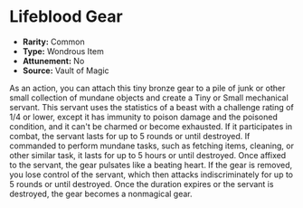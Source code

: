 # Lifeblood Gear

- **Rarity:** Common
- **Type:** Wondrous Item
- **Attunement:** No
- **Source:** Vault of Magic

As an action, you can attach this tiny bronze gear to a pile of junk or other small collection of mundane objects and create a Tiny or Small mechanical servant. This servant uses the statistics of a beast with a challenge rating of 1/4 or lower, except it has immunity to poison damage and the poisoned condition, and it can't be charmed or become exhausted. If it participates in combat, the servant lasts for up to 5 rounds or until destroyed. If commanded to perform mundane tasks, such as fetching items, cleaning, or other similar task, it lasts for up to 5 hours or until destroyed. Once affixed to the servant, the gear pulsates like a beating heart. If the gear is removed, you lose control of the servant, which then attacks indiscriminately for up to 5 rounds or until destroyed. Once the duration expires or the servant is destroyed, the gear becomes a nonmagical gear.
